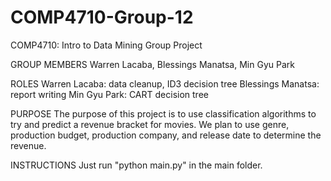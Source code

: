 # COMP4710-Group-12
COMP4710: Intro to Data Mining Group Project

GROUP MEMBERS
Warren Lacaba, Blessings Manatsa, Min Gyu Park

ROLES
Warren Lacaba: data cleanup, ID3 decision tree
Blessings Manatsa: report writing
Min Gyu Park: CART decision tree

PURPOSE
The purpose of this project is to use classification algorithms to try and predict a revenue bracket for movies. We plan to use genre, production budget, production company, and release date to determine the revenue.

INSTRUCTIONS
Just run "python main.py" in the main folder.
